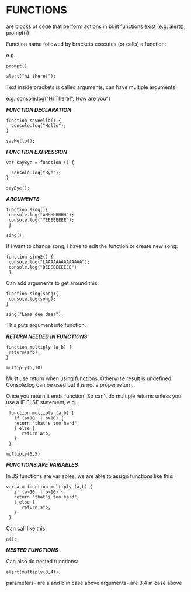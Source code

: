 

# FUNCTIONS

are blocks of code that perform actions
in built functions exist (e.g. alert(), prompt())

Function name followed by brackets executes (or calls) a function:

e.g. 
```
prompt()

alert("hi there!");
```
Text inside brackets is called arguments, can have multiple arguments

e.g. console.log("Hi There!", How are you")

***FUNCTION DECLARATION***
```
function sayHello() {
  console.log("Hello");
}

sayHello();
```
***FUNCTION EXPRESSION***
```
var sayBye = function () {

  console.log("Bye");
}

sayBye();
```

***ARGUMENTS***
 
 ```
function sing(){
  console.log("AHHHHHHHH");
  console.log("TEEEEEEEE");
  }
  
 sing();
 ```
 
 If i want to change song, i have to edit the function or create new song: 
 ```
 function sing2() {
  console.log("LAAAAAAAAAAAAAA");
  console.log("DEEEEEEEEEE")
  }
 ```
 Can add arguments to get around this: 
 ```
 function sing(song){
  console.log(song);
 }
 
 sing("Laaa dee daaa");
 ```
 This puts argument into function.
 
 ***RETURN NEEDED IN FUNCTIONS***
 ```
 function multiply (a,b) {
  return(a*b);
 }
 
 multiply(5,10)
 ```
 Must use return when using functions. Otherwise result is undefined. Console.log can be used but it is not a proper return. 
 
 Once you return it ends function. So can't do multiple returns unless you use a IF ELSE statement, e.g. 
 ```
  function multiply (a,b) {
    if (a>10 || b>10) {
    return "that's too hard";
    } else {
       return a*b;
    }
  }
    
 multiply(5,5)
 ```
 ***FUNCTIONS ARE VARIABLES***
 
 In JS functions are variables, we are able to assign functions like this:
 ```
 var a = function multiply (a,b) {
    if (a>10 || b>10) {
    return "that's too hard";
    } else {
       return a*b;
    }
  }
  ```  
  Can call like this: 
  ```
  a();
  ```
  
  ***NESTED FUNCTIONS***
  
  Can also do nested functions: 
  
  ```
  alert(multiply(3,4));
  ```
  parameters- are a and b in case above
  arguments- are 3,4 in case above
 
 
